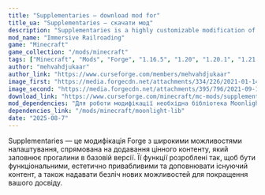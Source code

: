 ```yaml
---
title: "Supplementaries — download mod for"
title_ua: "Supplementaries — скачати мод"
description: "Supplementaries is a highly customizable modification of Forge designed to add valuable content that fills in the gaps in the base version."
mod_name: "Immersive Railroading"
game: "Minecraft"
game_collection: "/mods/minecraft"
tags: ["Minecraft", "Mods", "Forge", "1.16.5", "1.20", "1.20.1", "1.21.1", "1.21.5"]
author: "mehvahdjukaar"
author_link: "https://www.curseforge.com/members/mehvahdjukaar"
image_first: "https://media.forgecdn.net/attachments/334/226/2021-01-14_02.png"
image_second: "https://media.forgecdn.net/attachments/395/796/2021-09-19_12.png"
download_link: "https://www.curseforge.com/minecraft/mc-mods/supplementaries/files/all?page=1&amp;pageSize=20"
mod_dependencies: "Для роботи модифікації необхідна бібліотека Moonlight Library."
dependencies_link: "/mods/minecraft/moonlight-lib"
date: "2025-08-7"
---
```


Supplementaries — це модифікація Forge з широкими можливостями налаштування, спрямована на додавання цінного контенту, який заповнює прогалини в базовій версії. Її функції розроблені так, щоб бути функціональними, естетично привабливими та доповнювати існуючий контент, а також надавати безліч нових можливостей для покращення вашого досвіду.
